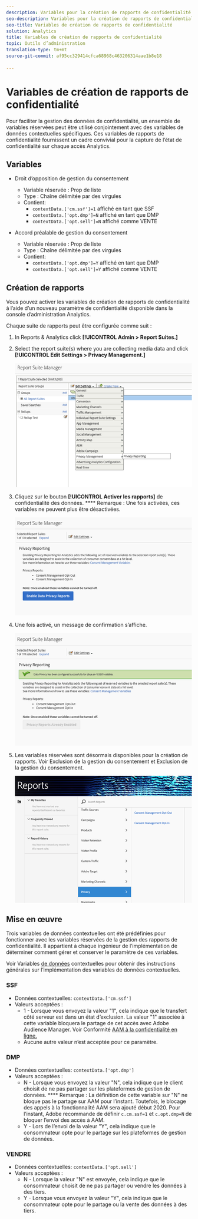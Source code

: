 ```yaml
---
description: Variables pour la création de rapports de confidentialité dans la confidentialité des données.
seo-description: Variables pour la création de rapports de confidentialité dans la confidentialité des données.
seo-title: Variables de création de rapports de confidentialité
solution: Analytics
title: Variables de création de rapports de confidentialité
topic: Outils d’administration
translation-type: tm+mt
source-git-commit: af95cc329414cfca68968c463206314aae1b8e18

---
```



# Variables de création de rapports de confidentialité

Pour faciliter la gestion des données de confidentialité, un ensemble de variables réservées peut être utilisé conjointement avec des variables de données contextuelles spécifiques.
Ces variables de rapports de confidentialité fournissent un cadre convivial pour la capture de l’état de confidentialité sur chaque accès Analytics.

## Variables

* Droit d’opposition de gestion du consentement
   * Variable réservée : Prop de liste
   * Type : Chaîne délimitée par des virgules
   * Contient:
      * `contextData.['cm.ssf']=1` affiché en tant que SSF
      * `contextData.['opt.dmp']=N` affiché en tant que DMP
      * `contextData.['opt.sell']=N` affiché comme VENTE

* Accord préalable de gestion du consentement
   * Variable réservée : Prop de liste
   * Type : Chaîne délimitée par des virgules
   * Contient:
      * `contextData.['opt.dmp']=Y` affiché en tant que DMP
      * `contextData.['opt.sell']=Y` affiché comme VENTE

## Création de rapports  

Vous pouvez activer les variables de création de rapports de confidentialité à l’aide d’un nouveau paramètre de confidentialité disponible dans la console d’administration Analytics.

Chaque suite de rapports peut être configurée comme suit :
1. In Reports &amp; Analytics click **[!UICONTROL Admin &gt; Report Suites.]**
1. Select the report suite(s) where you are collecting media data and click **[!UICONTROL Edit Settings &gt; Privacy Management.]**

   ![](assets/rsm-privacy-select.png)

1. Cliquez sur le bouton **[!UICONTROL Activer les rapports]** de confidentialité des données. **** Remarque : Une fois activées, ces variables ne peuvent plus être désactivées.

   ![](assets/rsm-privacy-enable.png)

1. Une fois activé, un message de confirmation s’affiche.

   ![](assets/rsm-privacy-config.png)

1. Les variables réservées sont désormais disponibles pour la création de rapports.  Voir Exclusion de la gestion du consentement et Exclusion de la gestion du consentement.

   ![](assets/rsm-privacy-reports.png)

## Mise en œuvre

Trois variables de données contextuelles ont été prédéfinies pour fonctionner avec les variables réservées de la gestion des rapports de confidentialité.  Il appartient à chaque ingénieur de l’implémentation de déterminer comment gérer et conserver le paramètre de ces variables.

Voir Variables [de données](https://docs.adobe.com/help/en/analytics/implementation/javascript-implementation/variables-analytics-reporting/context-data-variables.html) contextuelles pour obtenir des instructions générales sur l’implémentation des variables de données contextuelles.

### SSF

* Données contextuelles: `contextData.['cm.ssf']`
* Valeurs acceptées :
   * 1 - Lorsque vous envoyez la valeur "1", cela indique que le transfert côté serveur est dans un état d’exclusion. La valeur "1" associée à cette variable bloquera le partage de cet accès avec Adobe Audience Manager. Voir Conformité [AAM à la confidentialité en ligne.](https://docs.adobe.com/help/en/analytics/integration/audience-analytics/audience-analytics-workflow/ssf-gdpr.html)
   * Aucune autre valeur n’est acceptée pour ce paramètre.

### DMP

* Données contextuelles: `contextData.['opt.dmp']`
* Valeurs acceptées :
   * N - Lorsque vous envoyez la valeur "N", cela indique que le client choisit de ne pas partager sur les plateformes de gestion de données. **** Remarque : La définition de cette variable sur "N" ne bloque pas le partage sur AAM pour l’instant. Toutefois, le blocage des appels à la fonctionnalité AAM sera ajouté début 2020. Pour l’instant, Adobe recommande de définir `c.cm.ssf=1` et `c.opt.dmp=N` de bloquer l’envoi des accès à AAM.
   * Y - Lors de l’envoi de la valeur "Y", cela indique que le consommateur opte pour le partage sur les plateformes de gestion de données.

### VENDRE

* Données contextuelles: `contextData.['opt.sell']`
* Valeurs acceptées :
   * N - Lorsque la valeur "N" est envoyée, cela indique que le consommateur choisit de ne pas partager ou vendre les données à des tiers.
   * Y - Lorsque vous envoyez la valeur "Y", cela indique que le consommateur opte pour le partage ou la vente des données à des tiers.
